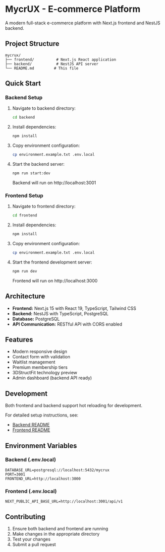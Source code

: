 # MycrUX - E-commerce Platform

A modern full-stack e-commerce platform with Next.js frontend and NestJS backend.

## Project Structure

```
mycrux/
├── frontend/          # Next.js React application
├── backend/           # NestJS API server
└── README.md         # This file
```

## Quick Start

### Backend Setup
1. Navigate to backend directory:
   ```bash
   cd backend
   ```

2. Install dependencies:
   ```bash
   npm install
   ```

3. Copy environment configuration:
   ```bash
   cp environment.example.txt .env.local
   ```

4. Start the backend server:
   ```bash
   npm run start:dev
   ```
   Backend will run on http://localhost:3001

### Frontend Setup
1. Navigate to frontend directory:
   ```bash
   cd frontend
   ```

2. Install dependencies:
   ```bash
   npm install
   ```

3. Copy environment configuration:
   ```bash
   cp environment.example.txt .env.local
   ```

4. Start the frontend development server:
   ```bash
   npm run dev
   ```
   Frontend will run on http://localhost:3000

## Architecture

- **Frontend:** Next.js 15 with React 19, TypeScript, Tailwind CSS
- **Backend:** NestJS with TypeScript, PostgreSQL
- **Database:** PostgreSQL
- **API Communication:** RESTful API with CORS enabled

## Features

- Modern responsive design
- Contact form with validation
- Waitlist management
- Premium membership tiers
- 3DStructFit technology preview
- Admin dashboard (backend API ready)

## Development

Both frontend and backend support hot reloading for development.

For detailed setup instructions, see:
- [Backend README](./backend/README.md)
- [Frontend README](./frontend/README.md)

## Environment Variables

### Backend (.env.local)
```
DATABASE_URL=postgresql://localhost:5432/mycrux
PORT=3001
FRONTEND_URL=http://localhost:3000
```

### Frontend (.env.local)
```
NEXT_PUBLIC_API_BASE_URL=http://localhost:3001/api/v1
```

## Contributing

1. Ensure both backend and frontend are running
2. Make changes in the appropriate directory
3. Test your changes
4. Submit a pull request
